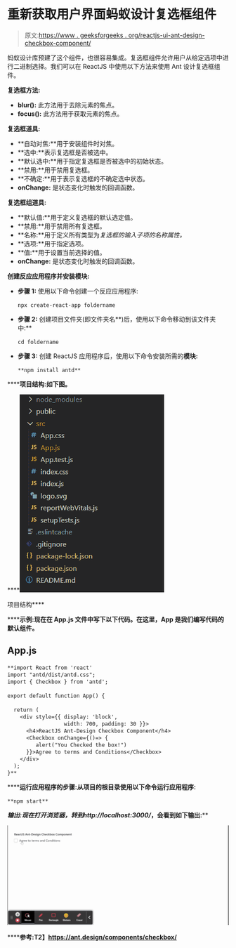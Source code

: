 # 重新获取用户界面蚂蚁设计复选框组件

> 原文:[https://www . geeksforgeeks . org/reactjs-ui-ant-design-checkbox-component/](https://www.geeksforgeeks.org/reactjs-ui-ant-design-checkbox-component/)

蚂蚁设计库预建了这个组件，也很容易集成。复选框组件允许用户从给定选项中进行二进制选择。我们可以在 ReactJS 中使用以下方法来使用 Ant 设计复选框组件。

**复选框方法:**

*   **blur():** 此方法用于去除元素的焦点。
*   **focus():** 此方法用于获取元素的焦点。

**复选框道具:**

*   **自动对焦:**用于安装组件时对焦。
*   **选中:**表示复选框是否被选中。
*   **默认选中:**用于指定复选框是否被选中的初始状态。
*   **禁用:**用于禁用复选框。
*   **不确定:**用于表示复选框的不确定选中状态。
*   **onChange:** 是状态变化时触发的回调函数。

**复选框组道具:**

*   **默认值:**用于定义复选框的默认选定值。
*   **禁用:**用于禁用所有复选框。
*   **名称:**用于定义所有类型为*复选框的输入子项的名称属性。*
*   **选项:**用于指定选项。
*   **值:**用于设置当前选择的值。
*   **onChange:** 是状态变化时触发的回调函数。

**创建反应应用程序并安装模块:**

*   **步骤 1:** 使用以下命令创建一个反应应用程序:

    ```
    npx create-react-app foldername
    ```

*   **步骤 2:** 创建项目文件夹(即文件夹名**)后，使用以下命令移动到该文件夹中:**

    ```
    cd foldername
    ```

*   **步骤 3:** 创建 ReactJS 应用程序后，使用以下命令安装所需的****模块:****

    ```
    **npm install antd**
    ```

******项目结构:**如下图。****

****![](img/f04ae0d8b722a9fff0bd9bd138b29c23.png)

项目结构**** 

******示例:**现在在 **App.js** 文件中写下以下代码。在这里，App 是我们编写代码的默认组件。****

## ****App.js****

```
**import React from 'react'
import "antd/dist/antd.css";
import { Checkbox } from 'antd';

export default function App() {

  return (
    <div style={{ display: 'block',
                  width: 700, padding: 30 }}>
      <h4>ReactJS Ant-Design Checkbox Component</h4>
      <Checkbox onChange={()=> {
         alert("You Checked the box!")
      }}>Agree to terms and Conditions</Checkbox>
    </div>
  );
}**
```

******运行应用程序的步骤:**从项目的根目录使用以下命令运行应用程序:****

```
**npm start**
```

******输出:**现在打开浏览器，转到***http://localhost:3000/***，会看到如下输出:****

****![](img/2ee2e08705d49110d638f78c5ead3ac9.png)****

******参考:**T2】https://ant.design/components/checkbox/****